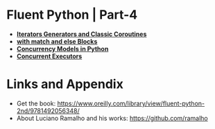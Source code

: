 # Fluent Python | Part-4

* **[Iterators Generators and Classic Coroutines](https://github.com/nihathalici/Fluent-Python/tree/main/PART-04/CHPT-17-Iterators-Generators-and-Classic-Coroutines)**
* **[with match and else Blocks](https://github.com/nihathalici/Fluent-Python/tree/main/PART-04/CHPT-18-with-match-and-else-Blocks)**
* **[Concurrency Models in Python](https://github.com/nihathalici/Fluent-Python/tree/main/PART-04/CHPT-19-Concurrency-Models-in-Python)**
* **[Concurrent Executors](https://github.com/nihathalici/Fluent-Python/tree/main/PART-04/CHPT-20-Concurrent-Executors)**


Links and Appendix
========================================================

- Get the book: https://www.oreilly.com/library/view/fluent-python-2nd/9781492056348/
- About Luciano Ramalho and his works: https://github.com/ramalho
